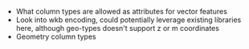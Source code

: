 * What column types are allowed as attributes for vector features
* Look into wkb encoding, could potentially leverage existing libraries here, although geo-types doesn't support z or m coordinates
* Geometry column types 